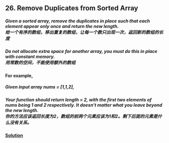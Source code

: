 ## 26. Remove Duplicates from Sorted Array

##### Given a sorted array, remove the duplicates in place such that each element appear only once and return the new length.<br>给一个有序的数组，移出重复的数组，让每一个数只出现一次，返回新的数组的长度

##### Do not allocate extra space for another array, you must do this in place with constant memory.<br>用常数的空间，不能使用额外的数组

#### For example,
##### Given input array nums = [1,1,2],
    
##### Your function should return length = 2, with the first two elements of nums being 1 and 2 respectively. It doesn't matter what you leave beyond the new length.<br>你的方法应该返回长度为2，数组的前两个元素应该为1和2。剩下后面的元素是什么没有关系。

#### [Solution](https://github.com/Jucongyuan/LeetCode_Java/blob/master/src/com/jucongyuan/easy/_0026/Solution.java)